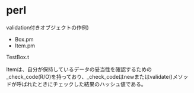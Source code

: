 perl
====
validation付きオブジェクトの作例)

* Box.pm
* Item.pm

TestBox.t


Itemは、自分が保持しているデータの妥当性を確認するための _check_code(R/O)を持っており、_check_codeはnewまたはvalidate()メソッドが呼ばれたときにチェックした結果のハッシュ値である。
